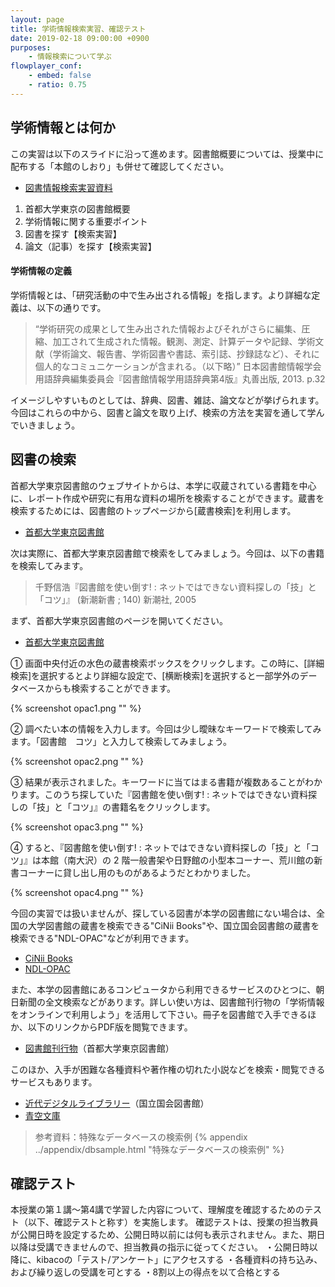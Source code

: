 ```yaml
---
layout: page
title: 学術情報検索実習、確認テスト
date: 2019-02-18 09:00:00 +0900
purposes:
    - 情報検索について学ぶ
flowplayer_conf:
    - embed: false
    - ratio: 0.75
---
```



学術情報とは何か
--------------------
この実習は以下のスライドに沿って進めます。図書館概要については、授業中に配布する「本館のしおり」も併せて確認してください。

-   [図書情報検索実習資料](pc_libraly_2019.pdf)

1.  首都大学東京の図書館概要
1.  学術情報に関する重要ポイント
1.  図書を探す【検索実習】
1.  論文（記事）を探す【検索実習】

#### 学術情報の定義

 学術情報とは、「研究活動の中で生み出される情報」を指します。より詳細な定義は、以下の通りです。

 >“学術研究の成果として生み出された情報およびそれがさらに編集、圧縮、加工されて生成された情報。観測、測定、計算データや記録、学術文献（学術論文、報告書、学術図書や書誌、索引誌、抄録誌など）、それに個人的なコミュニケーションが含まれる。（以下略）”
 >日本図書館情報学会用語辞典編集委員会『図書館情報学用語辞典第4版』丸善出版, 2013. p.32

 イメージしやすいものとしては、辞典、図書、雑誌、論文などが挙げられます。今回はこれらの中から、図書と論文を取り上げ、検索の方法を実習を通して学んでいきましょう。


図書の検索
--------------------

首都大学東京図書館のウェブサイトからは、本学に収蔵されている書籍を中心に、レポート作成や研究に有用な資料の場所を検索することができます。蔵書を検索するためには、図書館のトップページから[蔵書検索]を利用します。

-   [首都大学東京図書館](http://www.lib.tmu.ac.jp/)


次は実際に、首都大学東京図書館で検索をしてみましょう。今回は、以下の書籍を検索してみます。

> 千野信浩『図書館を使い倒す! : ネットではできない資料探しの「技」と「コツ」』 (新潮新書 ; 140) 新潮社, 2005

まず、首都大学東京図書館のページを開いてください。

-   [首都大学東京図書館](http://www.lib.tmu.ac.jp/)

&#9312; 画面中央付近の水色の蔵書検索ボックスをクリックします。この時に、[詳細検索]を選択するとより詳細な設定で、[横断検索]を選択すると一部学外のデータベースからも検索することができます。


{% screenshot opac1.png "" %}

&#9313; 調べたい本の情報を入力します。今回は少し曖昧なキーワードで検索してみます。「図書館　コツ」と入力して検索してみましょう。

{% screenshot opac2.png "" %}

&#9314; 結果が表示されました。キーワードに当てはまる書籍が複数あることがわかります。このうち探していた『図書館を使い倒す! : ネットではできない資料探しの「技」と「コツ」』の書籍名をクリックします。

{% screenshot opac3.png "" %}

&#9315; すると、『図書館を使い倒す! : ネットではできない資料探しの「技」と「コツ」』は本館（南大沢）の 2 階一般書架や日野館の小型本コーナー、荒川館の新書コーナーに貸し出し用のものがあるようだとわかりました。

{% screenshot opac4.png "" %}

今回の実習では扱いませんが、探している図書が本学の図書館にない場合は、全国の大学図書館の蔵書を検索できる"CiNii Books"や、国立国会図書館の蔵書を検索できる"NDL-OPAC"などが利用できます。
 
-   [CiNii Books](http://ci.nii.ac.jp/books/)
-   [NDL-OPAC](http://opac.ndl.go.jp/)

また、本学の図書館にあるコンピュータから利用できるサービスのひとつに、朝日新聞の全文検索などがあります。詳しい使い方は、図書館刊行物の「学術情報をオンラインで利用しよう」を活用して下さい。冊子を図書館で入手できるほか、以下のリンクからPDF版を閲覧できます。
  
-   [図書館刊行物](http://www.lib.tmu.ac.jp/publication.html)（首都大学東京図書館）

このほか、入手が困難な各種資料や著作権の切れた小説などを検索・閲覧できるサービスもあります。
 
-   [近代デジタルライブラリー](http://kindai.ndl.go.jp/)（国立国会図書館）
-   [青空文庫](http://www.aozora.gr.jp/)

>参考資料：特殊なデータベースの検索例
>{% appendix ../appendix/dbsample.html "特殊なデータベースの検索例" %}

確認テスト
--------------------

本授業の第１講～第4講で学習した内容について、理解度を確認するためのテスト（以下、確認テストと称す）を実施します。
確認テストは、授業の担当教員が公開日時を設定するため、公開日時以前には何も表示されません。また、期日以降は受講できませんので、担当教員の指示に従ってください。
・公開日時以降に、kibacoの「テスト/アンケート」にアクセスする
・各種資料の持ち込み、および繰り返しの受講を可とする
・8割以上の得点を以て合格とする